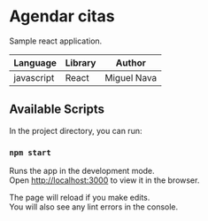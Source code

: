 # Agendar citas

Sample react application.

Language | Library | Author |
| --------| -------- | -------- |
javascript| React |  Miguel Nava | |

## Available Scripts

In the project directory, you can run:

### `npm start`

Runs the app in the development mode.\
Open [http://localhost:3000](http://localhost:3000) to view it in the browser.

The page will reload if you make edits.\
You will also see any lint errors in the console.
